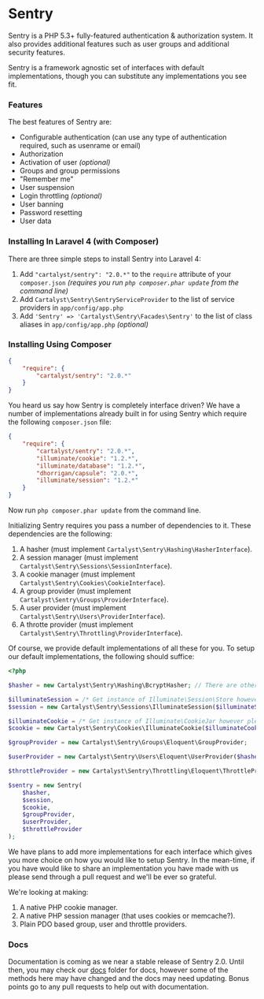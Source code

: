 # Sentry

Sentry is a PHP 5.3+ fully-featured authentication & authorization system. It also provides additional features such as user groups and additional security features.

Sentry is a framework agnostic set of interfaces with default implementations, though you can substitute any implementations you see fit.

### Features

The best features of Sentry are:

- Configurable authentication (can use any type of authentication required, such as usenrame or email)
- Authorization
- Activation of user *(optional)*
- Groups and group permissions
- "Remember me"
- User suspension
- Login throttling *(optional)*
- User banning
- Password resetting
- User data


### Installing In Laravel 4 (with Composer)

There are three simple steps to install Sentry into Laravel 4:

1. Add `"cartalyst/sentry": "2.0.*"` to the `require` attribute of your `composer.json` *(requires you run `php composer.phar update` from the command line)*  
2. Add `Cartalyst\Sentry\SentryServiceProvider` to the list of service providers in `app/config/app.php`
3. Add `'Sentry' => 'Cartalyst\Sentry\Facades\Sentry'` to the list of class aliases in `app/config/app.php` *(optional)*


### Installing Using Composer

```json
{
	"require": {
		"cartalyst/sentry": "2.0.*"
	}
}
```

You heard us say how Sentry is completely interface driven? We have a number of implementations already built in for using Sentry which require the following `composer.json` file:

```json
{
	"require": {
		"cartalyst/sentry": "2.0.*",
		"illuminate/cookie": "1.2.*",
        "illuminate/database": "1.2.*",
        "dhorrigan/capsule": "2.0.*",
        "illuminate/session": "1.2.*"
	}
}
```

Now run `php composer.phar update` from the command line.

Initializing Sentry requires you pass a number of dependencies to it. These dependencies are the following:

1. A hasher (must implement `Cartalyst\Sentry\Hashing\HasherInterface`).
2. A session manager (must implement `Cartalyst\Sentry\Sessions\SessionInterface`).
3. A cookie manager (must implement `Cartalyst\Sentry\Cookies\CookieInterface`).
4. A group provider (must implement `Cartalyst\Sentry\Groups\ProviderInterface`).
5. A user provider (must implement `Cartalyst\Sentry\Users\ProviderInterface`).
6. A throtte provider (must implement `Cartalyst\Sentry\Throttling\ProviderInterface`).

Of course, we provide default implementations of all these for you. To setup our default implementations, the following should suffice:

```php
<?php

$hasher = new Cartalyst\Sentry\Hashing\BcryptHasher; // There are other hashers available, take your pick

$illuminateSession = /* Get instance of Illuminate\Session\Store however pleases you */;
$session = new Cartalyst\Sentry\Sessions\IlluminateSession($illuminateSession);

$illuminateCookie = /* Get instance of Illuminate\CookieJar however pleases you */;
$cookie = new Cartalyst\Sentry\Cookies\IlluminateCookie($illuminateCookie);

$groupProvider = new Cartalyst\Sentry\Groups\Eloquent\GroupProvider;

$userProvider = new Cartalyst\Sentry\Users\Eloquent\UserProvider($hasher);

$throttleProvider = new Cartalyst\Sentry\Throttling\Eloquent\ThrottleProvider($userProvider);

$sentry = new Sentry(
	$hasher,
	$session,
	$cookie,
	$groupProvider,
	$userProvider,
	$throttleProvider
);
```

We have plans to add more implementations for each interface which gives you more choice on how you would like to setup Sentry. In the mean-time, if you have would like to share an implementation you have made with us please send through a pull request and we'll be ever so grateful.

We're looking at making:

1. A native PHP cookie manager.
2. A native PHP session manager (that uses cookies or memcache?).
3. Plain PDO based group, user and throttle providers.

### Docs

Documentation is coming as we near a stable release of Sentry 2.0. Until then, you may check our [docs](https://github.com/cartalyst/sentry/tree/master/docs) folder for docs, however some of the methods here may have changed and the docs may need updating. Bonus points go to any pull requests to help out with documentation.